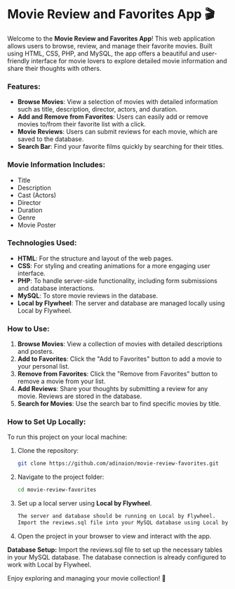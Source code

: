 # Movie Review and Favorites App 🎬

Welcome to the **Movie Review and Favorites App**! This web application allows users to browse, review, and manage their favorite movies. Built using HTML, CSS, PHP, and MySQL, the app offers a beautiful and user-friendly interface for movie lovers to explore detailed movie information and share their thoughts with others.

### Features:
- **Browse Movies**: View a selection of movies with detailed information such as title, description, director, actors, and duration.
- **Add and Remove from Favorites**: Users can easily add or remove movies to/from their favorite list with a click.
- **Movie Reviews**: Users can submit reviews for each movie, which are saved to the database.
- **Search Bar**: Find your favorite films quickly by searching for their titles.

### Movie Information Includes:
- Title
- Description
- Cast (Actors)
- Director
- Duration
- Genre
- Movie Poster

### Technologies Used:
- **HTML**: For the structure and layout of the web pages.
- **CSS**: For styling and creating animations for a more engaging user interface.
- **PHP**: To handle server-side functionality, including form submissions and database interactions.
- **MySQL**: To store movie reviews in the database.
- **Local by Flywheel**: The server and database are managed locally using Local by Flywheel.

### How to Use:
1. **Browse Movies**: View a collection of movies with detailed descriptions and posters.
2. **Add to Favorites**: Click the "Add to Favorites" button to add a movie to your personal list.
3. **Remove from Favorites**: Click the "Remove from Favorites" button to remove a movie from your list.
4. **Add Reviews**: Share your thoughts by submitting a review for any movie. Reviews are stored in the database.
5. **Search for Movies**: Use the search bar to find specific movies by title.

### How to Set Up Locally:
To run this project on your local machine:

1. Clone the repository:
   ```bash
   git clone https://github.com/adinaion/movie-review-favorites.git
2. Navigate to the project folder:
   ```bash
   cd movie-review-favorites
3. Set up a local server using **Local by Flywheel**.
   ```bash
   The server and database should be running on Local by Flywheel.
   Import the reviews.sql file into your MySQL database using Local by Flywheel to create the necessary tables for storing reviews.
4. Open the project in your browser to view and interact with the app.

**Database Setup:**
   Import the reviews.sql file to set up the necessary tables in your MySQL database.
   The database connection is already configured to work with Local by Flywheel.

Enjoy exploring and managing your movie collection! 🎥
